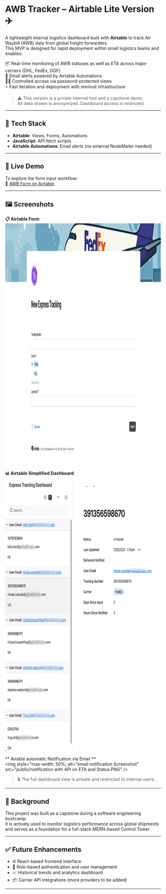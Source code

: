 # AWB Tracker – Airtable Lite Version ✈️

A lightweight internal logistics dashboard built with **Airtable** to track Air Waybill (AWB) data from global freight forwarders.  
This MVP is designed for rapid deployment within small logistics teams and enables:

📦 Real-time monitoring of AWB statuses as well as ETA across major carriers (DHL, FedEx, DGF)  
🔔 Email alerts powered by Airtable Automations  
🧑‍💼 Controlled access via password-protected views  
⚡ Fast iteration and deployment with minimal infrastructure

> ⚠️ This version is a private internal tool and a capstone demo.  
> All data shown is anonymized. Dashboard access is restricted.

---

## 🔧 Tech Stack

- **Airtable**: Views, Forms, Automations  
- **JavaScript**: API fetch scripts  
- **Airtable Automations**: Email alerts (no external NodeMailer needed)

---

## 🚀 Live Demo

To explore the form input workflow:  
📄 [AWB Form on Airtable](https://airtable.com/appJTBRvo7TmwTumW/pagt2UKSIdz87P8Qa/form)

---

## 🖼️ Screenshots

**📋 Airtable Form**  
<img width="1645" height="780" alt="AWB Form Screenshot" src="public/awb-form.webp" />

**📊 Airtable Simplified Dashboard**  
<img width="829" height="882" alt="Dashboard Screenshot" src="public/dashboard-screenshot.png" />

** Airable automatic Notification via Email **  
<img style="max-width: 50%; alt="email notification Screenshot" src="public/notification with API on ETA and Status.PNG" />

> 🔒 The full dashboard view is private and restricted to internal users.

---

## 📘 Background

This project was built as a capstone during a software engineering bootcamp.  
It is actively used to monitor logistics performance across global shipments and serves as a foundation for a full-stack MERN-based Control Tower.

---

## ✅ Future Enhancements

- 🌐 React-based frontend interface  
- 🔐 Role-based authentication and user management  
- 📈 Historical trends and analytics dashboard  
- 📦 Carrier API integrations (more providers to be added)

---


